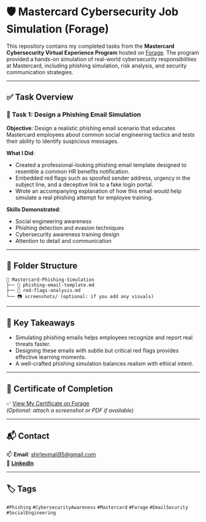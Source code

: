 
# 🛡️ Mastercard Cybersecurity Job Simulation (Forage)

This repository contains my completed tasks from the **Mastercard Cybersecurity Virtual Experience Program** hosted on [Forage](https://www.theforage.com/). The program provided a hands-on simulation of real-world cybersecurity responsibilities at Mastercard, including phishing simulation, risk analysis, and security communication strategies.

---

## ✅ Task Overview

### 📧 Task 1: Design a Phishing Email Simulation

**Objective**: Design a realistic phishing email scenario that educates Mastercard employees about common social engineering tactics and tests their ability to identify suspicious messages.

**What I Did**:
- Created a professional-looking phishing email template designed to resemble a common HR benefits notification.
- Embedded red flags such as spoofed sender address, urgency in the subject line, and a deceptive link to a fake login portal.
- Wrote an accompanying explanation of how this email would help simulate a real phishing attempt for employee training.

**Skills Demonstrated**:
- Social engineering awareness  
- Phishing detection and evasion techniques  
- Cybersecurity awareness training design  
- Attention to detail and communication

---

## 📁 Folder Structure

```
📂 Mastercard-Phishing-Simulation
├── 📄 phishing-email-template.md
├── 📝 red-flags-analysis.md
└── 📷 screenshots/ (optional: if you add any visuals)
```

---

## 🧠 Key Takeaways

- Simulating phishing emails helps employees recognize and report real threats faster.
- Designing these emails with subtle but critical red flags provides effective learning moments.
- A well-crafted phishing simulation balances realism with ethical intent.

---

## 📜 Certificate of Completion

✅ [View My Certificate on Forage](https://www.theforage.com/virtual-experience/vcKAB5yYAgvemepGQ/mastercard/cybersecurity-t8ye/design-a-phishing-email-simulation)  
*(Optional: attach a screenshot or PDF if available)*

---

## 📬 Contact

📫 **Email**: shirleymali95@gmail.com  
🔗 [**LinkedIn**](https://www.linkedin.com/in/shirley-mali-a5449019b/)

---

## 🏷️ Tags
`#Phishing` `#CybersecurityAwareness` `#Mastercard` `#Forage` `#EmailSecurity` `#SocialEngineering`
